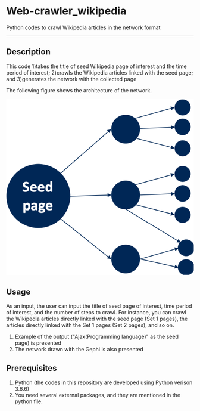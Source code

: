 # Web-crawler_wikipedia
Python codes to crawl Wikipedia articles in the network format

***

Description
-----------
This code 1)takes the title of seed Wikipedia page of interest and the time period of interest; 2)crawls the Wikipedia articles linked with the seed page; and 3)generates the network with the collected page

The following figure shows the architecture of the network.

![image](./wiki.png)

Usage
-------------
As an input, the user can input the title of seed page of interest, time period of interest, and the number of steps to crawl.
For instance, you can crawl the Wikipedia articles directly linked with the seed page (Set 1 pages), the articles directly linked with the Set 1 pages (Set 2 pages), and so on.


  1. Example of the output ("Ajax(Programming language)" as the seed page) is presented
  2. The network drawn with the Gephi is also presented

Prerequisites
-------------
1. Python (the codes in this repository are developed using Python verison 3.6.6)
2. You need several external packages, and they are mentioned in the python file.



